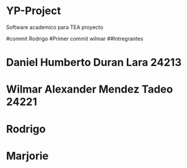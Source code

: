 # YP-Project
Software academico para TEA
proyecto 

#commit Rodrigo
#Primer commit wilmar 
##Intregrantes 
# Daniel Humberto Duran Lara 24213
# Wilmar Alexander Mendez Tadeo 24221
# Rodrigo 
# Marjorie 